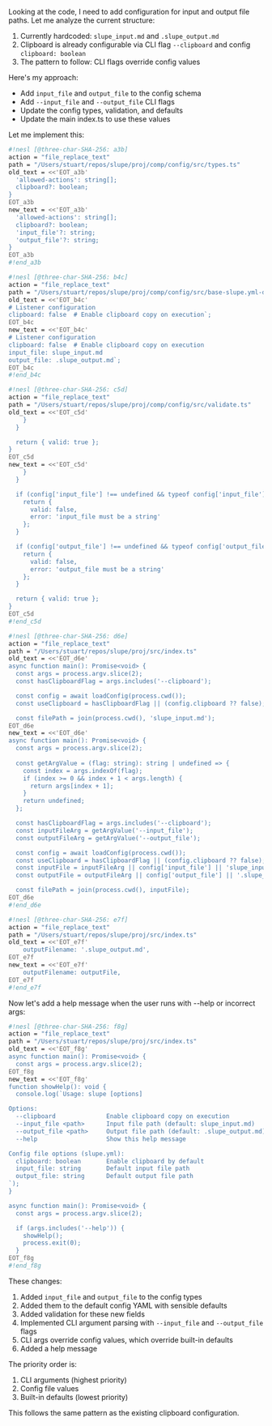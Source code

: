 Looking at the code, I need to add configuration for input and output file paths. Let me analyze the current structure:

1. Currently hardcoded: `slupe_input.md` and `.slupe_output.md`
2. Clipboard is already configurable via CLI flag `--clipboard` and config `clipboard: boolean`
3. The pattern to follow: CLI flags override config values

Here's my approach:
- Add `input_file` and `output_file` to the config schema
- Add `--input_file` and `--output_file` CLI flags
- Update the config types, validation, and defaults
- Update the main index.ts to use these values

Let me implement this:

```sh nesl
#!nesl [@three-char-SHA-256: a3b]
action = "file_replace_text"
path = "/Users/stuart/repos/slupe/proj/comp/config/src/types.ts"
old_text = <<'EOT_a3b'
  'allowed-actions': string[];
  clipboard?: boolean;
}
EOT_a3b
new_text = <<'EOT_a3b'
  'allowed-actions': string[];
  clipboard?: boolean;
  'input_file'?: string;
  'output_file'?: string;
}
EOT_a3b
#!end_a3b
```

```sh nesl
#!nesl [@three-char-SHA-256: b4c]
action = "file_replace_text"
path = "/Users/stuart/repos/slupe/proj/comp/config/src/base-slupe.yml-defaults.ts"
old_text = <<'EOT_b4c'
# Listener configuration
clipboard: false  # Enable clipboard copy on execution`;
EOT_b4c
new_text = <<'EOT_b4c'
# Listener configuration
clipboard: false  # Enable clipboard copy on execution
input_file: slupe_input.md
output_file: .slupe_output.md`;
EOT_b4c
#!end_b4c
```

```sh nesl
#!nesl [@three-char-SHA-256: c5d]
action = "file_replace_text"
path = "/Users/stuart/repos/slupe/proj/comp/config/src/validate.ts"
old_text = <<'EOT_c5d'
    }
  }

  return { valid: true };
}
EOT_c5d
new_text = <<'EOT_c5d'
    }
  }

  if (config['input_file'] !== undefined && typeof config['input_file'] !== 'string') {
    return {
      valid: false,
      error: 'input_file must be a string'
    };
  }

  if (config['output_file'] !== undefined && typeof config['output_file'] !== 'string') {
    return {
      valid: false,
      error: 'output_file must be a string'
    };
  }

  return { valid: true };
}
EOT_c5d
#!end_c5d
```

```sh nesl
#!nesl [@three-char-SHA-256: d6e]
action = "file_replace_text"
path = "/Users/stuart/repos/slupe/proj/src/index.ts"
old_text = <<'EOT_d6e'
async function main(): Promise<void> {
  const args = process.argv.slice(2);
  const hasClipboardFlag = args.includes('--clipboard');

  const config = await loadConfig(process.cwd());
  const useClipboard = hasClipboardFlag || (config.clipboard ?? false);

  const filePath = join(process.cwd(), 'slupe_input.md');
EOT_d6e
new_text = <<'EOT_d6e'
async function main(): Promise<void> {
  const args = process.argv.slice(2);
  
  const getArgValue = (flag: string): string | undefined => {
    const index = args.indexOf(flag);
    if (index >= 0 && index + 1 < args.length) {
      return args[index + 1];
    }
    return undefined;
  };

  const hasClipboardFlag = args.includes('--clipboard');
  const inputFileArg = getArgValue('--input_file');
  const outputFileArg = getArgValue('--output_file');

  const config = await loadConfig(process.cwd());
  const useClipboard = hasClipboardFlag || (config.clipboard ?? false);
  const inputFile = inputFileArg || config['input_file'] || 'slupe_input.md';
  const outputFile = outputFileArg || config['output_file'] || '.slupe_output.md';

  const filePath = join(process.cwd(), inputFile);
EOT_d6e
#!end_d6e
```

```sh nesl
#!nesl [@three-char-SHA-256: e7f]
action = "file_replace_text"
path = "/Users/stuart/repos/slupe/proj/src/index.ts"
old_text = <<'EOT_e7f'
    outputFilename: '.slupe_output.md',
EOT_e7f
new_text = <<'EOT_e7f'
    outputFilename: outputFile,
EOT_e7f
#!end_e7f
```

Now let's add a help message when the user runs with --help or incorrect args:

```sh nesl
#!nesl [@three-char-SHA-256: f8g]
action = "file_replace_text"
path = "/Users/stuart/repos/slupe/proj/src/index.ts"
old_text = <<'EOT_f8g'
async function main(): Promise<void> {
  const args = process.argv.slice(2);
EOT_f8g
new_text = <<'EOT_f8g'
function showHelp(): void {
  console.log(`Usage: slupe [options]

Options:
  --clipboard              Enable clipboard copy on execution
  --input_file <path>      Input file path (default: slupe_input.md)
  --output_file <path>     Output file path (default: .slupe_output.md)
  --help                   Show this help message

Config file options (slupe.yml):
  clipboard: boolean       Enable clipboard by default
  input_file: string       Default input file path
  output_file: string      Default output file path
`);
}

async function main(): Promise<void> {
  const args = process.argv.slice(2);

  if (args.includes('--help')) {
    showHelp();
    process.exit(0);
  }
EOT_f8g
#!end_f8g
```

These changes:

1. Added `input_file` and `output_file` to the config types
2. Added them to the default config YAML with sensible defaults
3. Added validation for these new fields
4. Implemented CLI argument parsing with `--input_file` and `--output_file` flags
5. CLI args override config values, which override built-in defaults
6. Added a help message

The priority order is:
1. CLI arguments (highest priority)
2. Config file values
3. Built-in defaults (lowest priority)

This follows the same pattern as the existing clipboard configuration.